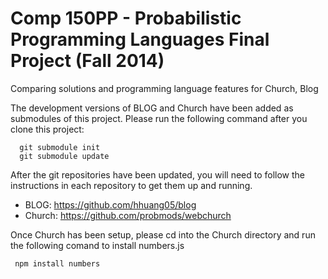 Comp 150PP - Probabilistic Programming Languages Final Project (Fall 2014)
==============

Comparing solutions and programming language features for Church, Blog

The development versions of BLOG and Church have been added as submodules of this project. Please run the following command after you clone this project:

      git submodule init
      git submodule update

After the git repositories have been updated, you will need to follow the instructions in each repository to get them up and running.

- BLOG: 
	  https://github.com/hhuang05/blog
- Church: 
	  https://github.com/probmods/webchurch

Once Church has been setup, please cd into the Church directory and run the following comand to install numbers.js

     npm install numbers



